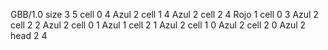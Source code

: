 <gs-board> GBB/1.0
size 3 5
cell 0 4 Azul 2 
cell 1 4 Azul 2 
cell 2 4 Rojo 1 
cell 0 3 Azul 2 
cell 2 2 Azul 2 
cell 0 1 Azul 1 
cell 2 1 Azul 2 
cell 1 0 Azul 2 
cell 2 0 Azul 2 
head 2 4
 </gs-board>